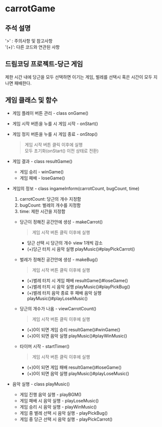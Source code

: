 # carrotGame

<h2> 주석 설명</h2>
'>' : 주의사항 및 참고사항<br>
'(+)': 다른 코드와 연관된 사항

<h2> 드림코딩 프로젝트-당근 게임 </h2>
제한 시간 내에 당근을 모두 선택하면 이기는 게임, 벌레를 선택시 혹은 시간이 모두 지나면 패배한다.

<h2> 게임 클래스 및 함수 </h2>

- 게임 플레이 버튼 관리 - class onGame()
- 게임 시작 버튼을 누를 시 게임 시작 - onStart()
- 게임 정지 버튼을 누를 시 게임 종료 - onStop()

  > 게임 시작 버튼 클릭 이후에 실행<br>
  > 모두 초기화(onStart() 이전 상태로 전환)

- 게임 결과 - class resultGame()

  - 게임 승리 - winGame()
  - 게임 패배 - loseGame()

- 게임의 정보 - class ingameInform(carrotCount, bugCount, time)

  1. carrotCount: 당근의 개수 지정함
  2. bugCount: 벌레의 개수를 지정함
  3. time: 제한 시간을 지정함

  - 당근이 정해진 공간안에 생성 - makeCarrot()

    > 게임 시작 버튼 클릭 이후에 실행

    - 당근 선택 시 당근의 개수 view 1개씩 감소<br>
    - (+)당근 터치 시 음악 실행 playMusic()#playPickCarrot()

  - 벌레가 정해진 공간안에 생성 - makeBug()

    > 게임 시작 버튼 클릭 이후에 실행<br>

    - (+)벌레 터치 시 게임 패배 resultGame()#loseGame()<br>
    - (+)벌레 터치 시 음악 실행 playMusic()#playPickBug()<br>
    - (+)벌레 터치 음악 종료 후 패배 음악 실행 playMusic()#playLoseMusic()

  - 당근의 개수가 나옴 - viewCarrotCount()

    > 게임 시작 버튼 클릭 이후에 실행

    - (+)0이 되면 게임 승리 resultGame()#winGame()
    - (+)0이 되면 음악 실행 playMusic()#playWinMusic()

  - 타이머 시작 - startTimer()
    > 게임 시작 버튼 클릭 이후에 실행
    - (+)0이 되면 게임 패배 resultGame()#loseGame()
    - (+)0이 되면 음악 실행 playMusic()#playLoseMusic()

- 음악 실행 - class playMusic()
  - 게임 진행 음악 실행 - playBGM()
  - 게임 패배 시 음악 실행 - playLoseMusic()
  - 게임 승리 시 음악 실행 - playWinMusic()
  - 게임 중 벌레 선택 시 음악 실행 - playPickBug()
  - 게임 중 당근 선택 시 음악 실행 - playPickCarrot()
